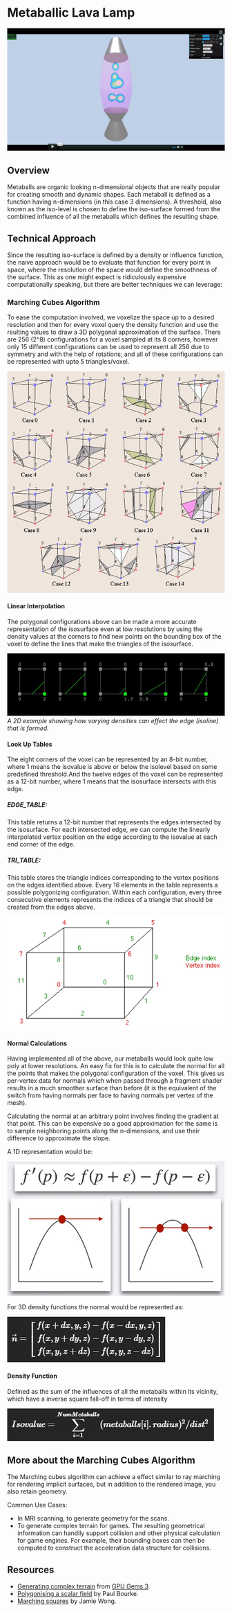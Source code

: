 # Metaballic Lava Lamp

[![](images/Metaballs_vimeoLink.png)](https://vimeo.com/227361586)

## Overview

Metaballs are organic looking n-dimensional objects that are really popular for creating smooth and dynamic shapes. Each metaball is defined as a function having n-dimensions (in this case 3 dimensions). A threshold, also known as the iso-level is chosen to define the iso-surface formed from the combined influence of all the metaballs which defines the resulting shape.

## Technical Approach

Since the resulting iso-surface is defined by a density or influence function, the naive approach would be to evaluate that function for every point in space, where the resolution of the space would define the smoothness of the surface. This as one might expect is ridiculously expensive computationally speaking, but there are better techniques we can leverage:

### Marching Cubes Algorithm

To ease the computation involved, we voxelize the space up to a desired resolution and then for every voxel query the density function and use the reulting values to draw a 3D polygonal approximation of the surface. There are 256 (2^8) configurations for a voxel sampled at its 8 corners, however only 15 different configurations can be used to represent all 256 due to symmetry and with the help of rotations; and all of these configurations can be represented with upto 5 triangles/voxel.

![](images/MC_Cases.jpg)

#### Linear Interpolation

The polygonal configurations above can be made a more accurate representation of the isosurface even at low resolutions by using the density values at the corners to find new points on the bounding box of the voxel to define the lines that make the triangles of the isosurface.

![](images/Lerp_examples.jpg)
_A 2D example showing how varying densities can effect the edge (isoline) that is formed._

#### Look Up Tables

The eight corners of the voxel can be represented by an 8-bit number, where 1 means the isovalue is above or below the isolevel based on some predefined threshold.And the twelve edges of the voxel can be represented as a 12-bit number, where 1 means that the isosurface intersects with this edge.

##### EDGE_TABLE: 

This table returns a 12-bit number that represents the edges intersected by the isosurface. For each intersected edge, we can compute the linearly interpolated vertex position on the edge according to the isovalue at each end corner of the edge.

##### TRI_TABLE: 

This table stores the triangle indices corresponding to the vertex positions on the edges identified above. Every 16 elements in the table represents a possible polygonizing configuration. Within each configuration, every three consecutive elements represents the indices of a triangle that should be created from the edges above.

![](images/Voxel_Indexing.jpg)

#### Normal Calculations

Having implemented all of the above, our metaballs would look quite low poly at lower resolutions. An easy fix for this is to calculate the normal for all the points that makes the polygonal configuration of the voxel. This gives us per-vertex data for normals which when passed through a fragment shader results in a much smoother surface than before (it is the equivalent of the switch from having normals per face to having normals per vertex of the mesh). 

Calculating the normal at an arbitrary point involves finding the gradient at that point. This can be expensive so a good approximation for the same is to sample neighboring points along the n-dimensions, and use their difference to approximate the slope.

A 1D representation would be:

![](images/NormalCalc1D.jpg)

For 3D density functions the normal would be represented as:

![](images/normalEquation.png)

#### Density Function
Defined as the sum of the influences of all the metaballs within its vicinity, which have a inverse square fall-off in terms of intensity

![](images/isoValueEquation.png)

## More about the Marching Cubes Algorithm
The Marching cubes algorithm can achieve a effect similar to ray marching for rendering implicit surfaces, but in addition to the rendered image, you also retain geometry.

Common Use Cases:
- In MRI scanning, to generate geometry for the scans.
- To generate complex terrain for games. The resulting geometrical information can handily support collision and other physical calculation for game engines. For example, their bounding boxes can then be computed to construct the acceleration data structure for collisions.

## Resources
- [Generating complex terrain](https://developer.nvidia.com/gpugems/GPUGems3/gpugems3_ch01.html) from [GPU Gems 3](https://developer.nvidia.com/gpugems/GPUGems3/gpugems3_pref01.html).
- [Polygonising a scalar field](http://paulbourke.net/geometry/polygonise/) by Paul Bourke.
- [Marching squares](http://jamie-wong.com/2014/08/19/metaballs-and-marching-squares/) by Jamie Wong.
